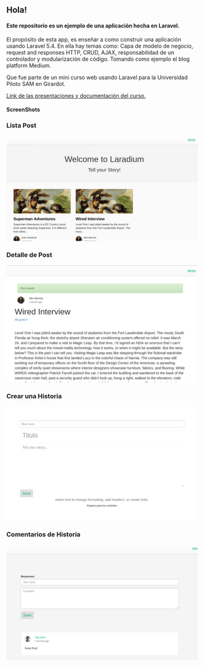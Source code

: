 <h2>Hola!</h2>
<h4>Este repositorio es un ejemplo de una aplicación hecha en Laravel.</h4>
<p>El propósito de esta app, es enseñar a como construir una aplicación usando Laravel 5.4. En ella hay temas como: Capa de modelo de negocio, request and responses HTTP, CRUD, AJAX, responsabilidad de un controlador y modularización de código. Tomando como ejemplo el blog platform Medium.</p>

<p>Que fue parte de un mini curso web usando Laravel para la Universidad Piloto SAM en Girardot.</p>

<a href="https://drive.google.com/drive/folders/0ByBCLqE-_WLTZ0dSdERsa3B2Zms?usp=sharing">Link de las presentaciones y documentación del curso.</a>

<h4>ScreenShots</h4>

<h3>Lista Post</h3>
<img src="./public/img/Laradium_page.png" width="500px">

<h3>Detalle de Post</h3>
<img src="./public/img/Laradium_PostDetail.png" width="500px">

<h3>Crear una Historia</h3>
<img src="./public/img/Laradium_CreateStory.png" width="500px">

<h3>Comentarios de Historia</h3>
<img src="./public/img/Laradium_commentPostList.png" width="500px">
